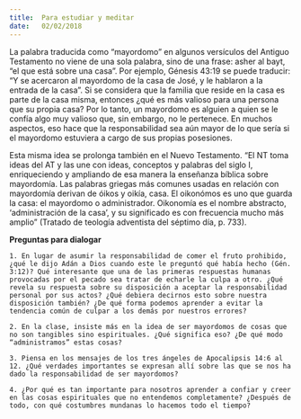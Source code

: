 ```yaml
---
title:  Para estudiar y meditar
date:   02/02/2018
---
```


La palabra traducida como “mayordomo” en algunos versículos del Antiguo Testamento no viene de una sola palabra, sino de una frase: asher al bayt, “el que está sobre una casa”. Por ejemplo, Génesis 43:19 se puede traducir: “Y se acercaron al mayordomo de la casa de José, y le hablaron a la entrada de la casa”. Si se considera que la familia que reside en la casa es parte de la casa misma, entonces ¿qué es más valioso para una persona que su propia casa? Por lo tanto, un mayordomo es alguien a quien se le confía algo muy valioso que, sin embargo, no le pertenece. En muchos aspectos, eso hace que la responsabilidad sea aún mayor de lo que sería si el mayordomo estuviera a cargo de sus propias posesiones. 

Esta misma idea se prolonga también en el Nuevo Testamento. “El NT toma ideas del AT y las une con ideas, conceptos y palabras del siglo I, enriqueciendo y ampliando de esa manera la enseñanza bíblica sobre mayordomía. Las palabras griegas más comunes usadas en relación con mayordomía derivan de óikos y oikía, casa. El oikonómos es uno que guarda la casa: el mayordomo o administrador. Oikonomía es el nombre abstracto, ‘administración de la casa’, y su significado es con frecuencia mucho más amplio” (Tratado de teología adventista del séptimo día, p. 733). 

**Preguntas para dialogar**

`1. En lugar de asumir la responsabilidad de comer el fruto prohibido, ¿qué le dijo Adán a Dios cuando este le preguntó qué había hecho (Gén. 3:12)? Qué interesante que una de las primeras respuestas humanas provocadas por el pecado sea tratar de echarle la culpa a otro. ¿Qué revela su respuesta sobre su disposición a aceptar la responsabilidad personal por sus actos? ¿Qué debiera decirnos esto sobre nuestra disposición también? ¿De qué forma podemos aprender a evitar la tendencia común de culpar a los demás por nuestros errores?`

`2. En la clase, insiste más en la idea de ser mayordomos de cosas que no son tangibles sino espirituales. ¿Qué significa eso? ¿De qué modo “administramos” estas cosas?`
 
`3. Piensa en los mensajes de los tres ángeles de Apocalipsis 14:6 al 12. ¿Qué verdades importantes se expresan allí sobre las que se nos ha dado la responsabilidad de ser mayordomos?`

`4. ¿Por qué es tan importante para nosotros aprender a confiar y creer en las cosas espirituales que no entendemos completamente? ¿Después de todo, con qué costumbres mundanas lo hacemos todo el tiempo?`